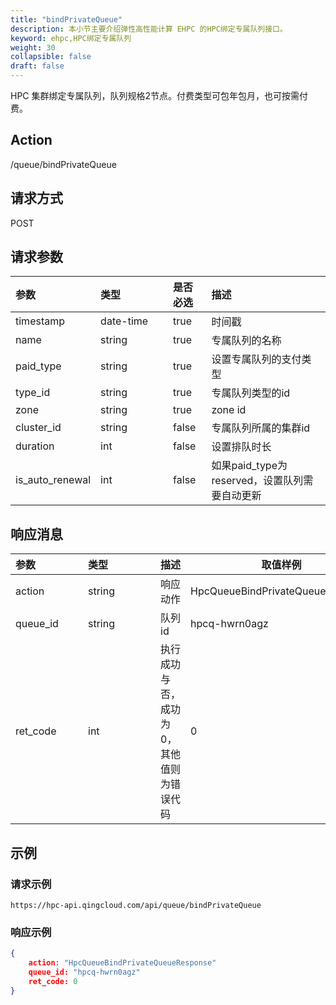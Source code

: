 ```yaml
---
title: "bindPrivateQueue"
description: 本小节主要介绍弹性高性能计算 EHPC 的HPC绑定专属队列接口。 
keyword: ehpc,HPC绑定专属队列
weight: 30
collapsible: false
draft: false
---
```


HPC 集群绑定专属队列，队列规格2节点。付费类型可包年包月，也可按需付费。

## Action

/queue/bindPrivateQueue

## 请求方式

POST

## 请求参数

| <span style="display:inline-block;width:100px">参数</span> | <span style="display:inline-block;width:100px">类型</span> | 是否必选 | 描述                                          |
| :--------------------------------------------------------- | :--------------------------------------------------------- | :------- | :-------------------------------------------- |
| timestamp                                                  | date-time                                                  | true     | 时间戳                                        |
| name                                                       | string                                                     | true     | 专属队列的名称                                |
| paid_type                                                  | string                                                     | true     | 设置专属队列的支付类型                        |
| type_id                                                    | string                                                     | true     | 专属队列类型的id                              |
| zone                                                       | string                                                     | true     | zone id                                       |
| cluster_id                                                 | string                                                     | false    | 专属队列所属的集群id                          |
| duration                                                   | int                                                        | false    | 设置排队时长                                  |
| is_auto_renewal                                            | int                                                        | false    | 如果paid_type为reserved，设置队列需要自动更新 |

## 响应消息

| <span style="display:inline-block;width:100px">参数</span> | <span style="display:inline-block;width:100px">类型</span> | 描述                                      | 取值样例                         |
| :--------------------------------------------------------- | :--------------------------------------------------------- | ----------------------------------------- | -------------------------------- |
| action                                                     | string                                                     | 响应动作                                  | HpcQueueBindPrivateQueueResponse |
| queue_id                                                   | string                                                     | 队列 id                                   | hpcq-hwrn0agz                    |
| ret_code                                                   | int                                                        | 执行成功与否，成功为0，其他值则为错误代码 | 0                                |

## 示例

### 请求示例

```url
https://hpc-api.qingcloud.com/api/queue/bindPrivateQueue
```

### 响应示例

```json
{
	action: "HpcQueueBindPrivateQueueResponse"
	queue_id: "hpcq-hwrn0agz"
	ret_code: 0
}
```
